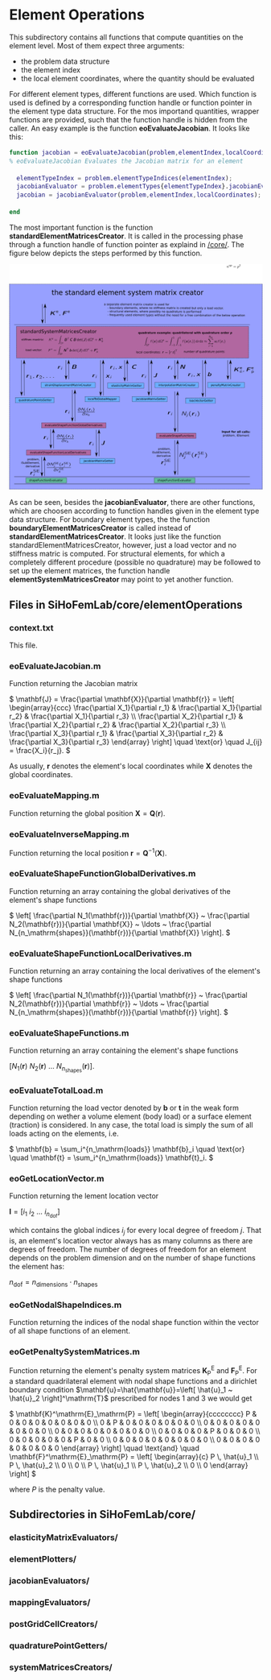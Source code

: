 # Element Operations #
This subdirectory contains all functions that compute quantities on the element level. Most of them expect three arguments:

* the problem data structure
* the element index
* the local element coordinates, where the quantity should be evaluated

For different element types, different functions are used. Which function is used is defined by a corresponding function handle or function pointer in the element type data structure.
For the mos importand quantities, wrapper functions are provided, such that the function handle is hidden from the caller. An easy example is the function **eoEvaluateJacobian**. 
It looks like this:

```matlab
function jacobian = eoEvaluateJacobian(problem,elementIndex,localCoordinates)
% eoEvaluateJacobian Evaluates the Jacobian matrix for an element

  elementTypeIndex = problem.elementTypeIndices(elementIndex);
  jacobianEvaluator = problem.elementTypes{elementTypeIndex}.jacobianEvaluator;
  jacobian = jacobianEvaluator(problem,elementIndex,localCoordinates);

end
```

The most important function is the function **standardElementMatricesCreator**. 
It is called in the processing phase through a function handle of function pointer as explaind in [/core/](/core/).
The figure below depicts the steps performed by this function.
 
![standard_element_matrices_creator.png](standard_element_matrices_creator.png)

As can be seen, besides the **jacobianEvaluator**, there are other functions, which are choosen according to function handles given in the element type data structure.
For boundary element types, the the function **boundaryElementMatricesCreator** is called instead of **standardElementMatricesCreator**.
It looks just like the function standardElementMatricesCreator, however, just a load vector and no stiffness matric is computed.
For structural elements, for which a completely different procedure (possible no quadrature) may be followed to set up the element matrices, the function handle **elementSystemMatricesCreator** may point to yet another function.

##  Files in SiHoFemLab/core/elementOperations  ##

### context.txt ###
This file. 

### eoEvaluateJacobian.m ###
Function returning the Jacobian matrix

$`
\mathbf{J}
= \frac{\partial \mathbf{X}}{\partial \mathbf{r}} 
= \left[ \begin{array}{ccc}
\frac{\partial X_1}{\partial r_1} &  \frac{\partial X_1}{\partial r_2} & \frac{\partial X_1}{\partial r_3} \\
\frac{\partial X_2}{\partial r_1} &  \frac{\partial X_2}{\partial r_2} & \frac{\partial X_2}{\partial r_3} \\
\frac{\partial X_3}{\partial r_1} &  \frac{\partial X_3}{\partial r_2} & \frac{\partial X_3}{\partial r_3}
\end{array} \right]
\quad \text{or} \quad
J_{ij} = \frac{X_i}{r_j}.
`$

As usually, $`\mathbf{r}`$ denotes the element's local coordinates while $`\mathbf{X}`$ denotes the global coordinates.

### eoEvaluateMapping.m ###
Function returning the global position $`\mathbf{X} = \mathbf{Q}(\mathbf{r})`$.

### eoEvaluateInverseMapping.m ###
Function returning the local position $`\mathbf{r} = \mathbf{Q}^{-1}(\mathbf{X})`$.

### eoEvaluateShapeFunctionGlobalDerivatives.m ###
Function returning an array containing the global derivatives of the element's shape functions

$`
\left[ \frac{\partial N_1(\mathbf{r})}{\partial \mathbf{X}} ~ \frac{\partial N_2(\mathbf{r})}{\partial \mathbf{X}} ~ \ldots ~ \frac{\partial N_{n_\mathrm{shapes}}(\mathbf{r})}{\partial \mathbf{X}} \right].
`$

### eoEvaluateShapeFunctionLocalDerivatives.m ###
Function returning an array containing the local derivatives of the element's shape functions

$`
\left[ \frac{\partial N_1(\mathbf{r})}{\partial \mathbf{r}} ~ \frac{\partial N_2(\mathbf{r})}{\partial \mathbf{r}} ~ \ldots ~ \frac{\partial N_{n_\mathrm{shapes}}(\mathbf{r})}{\partial \mathbf{r}} \right].
`$

### eoEvaluateShapeFunctions.m ###
Function returning an array containing the element's shape functions 

$`
\left[ N_1(\mathbf{r}) ~ N_2(\mathbf{r}) ~ \ldots ~ N_{n_\mathrm{shapes}}(\mathbf{r}) \right].
`$

### eoEvaluateTotalLoad.m ###
Function returning the load vector denoted by $`\mathbf{b}`$ or $`\mathbf{t}`$ in the weak form depending on wether a volume element (body load) or a surface element (traction) is considered. In any case, the total load is simply the sum of all loads acting on the elements, i.e. 

$`
\mathbf{b} = \sum_i^{n_\mathrm{loads}} \mathbf{b}_i \quad \text{or} \quad \mathbf{t} = \sum_i^{n_\mathrm{loads}} \mathbf{t}_i.
`$


### eoGetLocationVector.m ###
Function returning the lement location vector

$`
\mathbf{l} =
\left[ i_1 ~ i_2 ~ \ldots ~ i_{n_\mathrm{dof}} \right]
`$

which contains the global indices $`i_j`$ for every local degree of freedom $`j`$.
That is, an element's location vector always has as many columns as there are degrees of freedom. The number of degrees of freedom for an element depends on the problem dimension and on the number of shape functions the element has:

$`
n_\mathrm{dof} = n_\mathrm{dimensions} \cdot n_\mathrm{shapes}
`$

### eoGetNodalShapeIndices.m ###
Function returning the indices of the nodal shape function within the vector of all shape functions of an element.

### eoGetPenaltySystemMatrices.m ###
Function returning the element's penalty system matrices $`\mathbf{K}^\mathrm{E}_\mathrm{P}`$ and $`\mathbf{F}^\mathrm{E}_\mathrm{P}`$.
For a standard quadrilateral element with nodal shape functions and a dirichlet boundary condition $`\mathbf{u}=\hat{\mathbf{u}}=\left[ \hat{u}_1 ~ \hat{u}_2 \right]^\mathrm{T}`$ prescribed for nodes 1 and 3 we would get

$`
\mathbf{K}^\mathrm{E}_\mathrm{P} = \left[ \begin{array}{cccccccc}
P & 0 & 0 & 0 & 0 & 0 & 0 & 0 \\
0 & P & 0 & 0 & 0 & 0 & 0 & 0 \\
0 & 0 & 0 & 0 & 0 & 0 & 0 & 0 \\
0 & 0 & 0 & 0 & 0 & 0 & 0 & 0 \\
0 & 0 & 0 & 0 & P & 0 & 0 & 0 \\
0 & 0 & 0 & 0 & 0 & P & 0 & 0 \\
0 & 0 & 0 & 0 & 0 & 0 & 0 & 0 \\
0 & 0 & 0 & 0 & 0 & 0 & 0 & 0
\end{array} \right]
\quad \text{and} \quad 
\mathbf{F}^\mathrm{E}_\mathrm{P} = \left[ \begin{array}{c}
P \, \hat{u}_1 \\
P \, \hat{u}_2 \\
0 \\
0 \\
P \, \hat{u}_1 \\
P \, \hat{u}_2 \\
0 \\
0
\end{array} \right]
`$

where $`P`$ is the penalty value.


##  Subdirectories in SiHoFemLab/core/  ##

### elasticityMatrixEvaluators/ ###

### elementPlotters/ ###

### jacobianEvaluators/ ###

### mappingEvaluators/ ###

### postGridCellCreators/ ###

### quadraturePointGetters/ ###

### systemMatricesCreators/ ###

